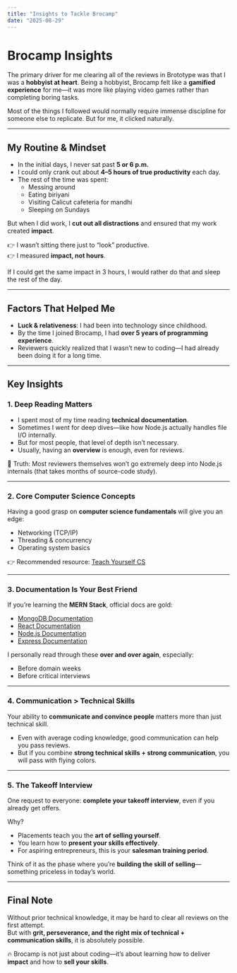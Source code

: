 ```yaml
---  
title: "Insights to Tackle Brocamp"  
date: "2025-08-29"  
---
```


# Brocamp Insights

The primary driver for me clearing all of the reviews in Brototype was that I was a **hobbyist at heart**. Being a hobbyist, Brocamp felt like a **gamified experience** for me—it was more like playing video games rather than completing boring tasks.  

Most of the things I followed would normally require immense discipline for someone else to replicate. But for me, it clicked naturally.

---

## My Routine & Mindset
- In the initial days, I never sat past **5 or 6 p.m.**  
- I could only crank out about **4–5 hours of true productivity** each day.  
- The rest of the time was spent:
  - Messing around  
  - Eating biriyani  
  - Visiting Calicut cafeteria for mandhi  
  - Sleeping on Sundays  

But when I did work, I **cut out all distractions** and ensured that my work created **impact**.  

👉 I wasn’t sitting there just to “look” productive.  
👉 I measured **impact, not hours**.  

If I could get the same impact in 3 hours, I would rather do that and sleep the rest of the day.

---

## Factors That Helped Me
- **Luck & relativeness**: I had been into technology since childhood.  
- By the time I joined Brocamp, I had **over 5 years of programming experience**.  
- Reviewers quickly realized that I wasn’t new to coding—I had already been doing it for a long time.  

---

## Key Insights

### 1. Deep Reading Matters
- I spent most of my time reading **technical documentation**.  
- Sometimes I went for deep dives—like how Node.js actually handles file I/O internally.  
- But for most people, that level of depth isn’t necessary.  
- Usually, having an **overview** is enough, even for reviews.  

📌 Truth: Most reviewers themselves won’t go extremely deep into Node.js internals (that takes months of source-code study).  

---

### 2. Core Computer Science Concepts
Having a good grasp on **computer science fundamentals** will give you an edge:
- Networking (TCP/IP)  
- Threading & concurrency  
- Operating system basics  

👉 Recommended resource: [Teach Yourself CS](https://teachyourselfcs.com/)  

---

### 3. Documentation Is Your Best Friend
If you’re learning the **MERN Stack**, official docs are gold:  
- [MongoDB Documentation](https://www.mongodb.com/docs/)  
- [React Documentation](https://react.dev/learn)  
- [Node.js Documentation](https://nodejs.org/docs/latest/api/)  
- [Express Documentation](https://expressjs.com/)  

I personally read through these **over and over again**, especially:
- Before domain weeks  
- Before critical interviews  

---

### 4. Communication > Technical Skills
Your ability to **communicate and convince people** matters more than just technical skill.  
- Even with average coding knowledge, good communication can help you pass reviews.  
- But if you combine **strong technical skills + strong communication**, you will pass with flying colors.  

---

### 5. The Takeoff Interview
One request to everyone: **complete your takeoff interview**, even if you already get offers.  

Why?  
- Placements teach you the **art of selling yourself**.  
- You learn how to **present your skills effectively**.  
- For aspiring entrepreneurs, this is your **salesman training period**.  

Think of it as the phase where you’re **building the skill of selling**—something priceless in today’s world.  

---

## Final Note
Without prior technical knowledge, it may be hard to clear all reviews on the first attempt.  
But with **grit, perseverance, and the right mix of technical + communication skills**, it is absolutely possible.  

🔥 Brocamp is not just about coding—it’s about learning how to deliver **impact** and how to **sell your skills**.  
